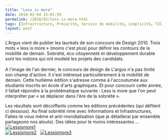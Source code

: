 ```yaml
---
title: "Less is more"
date: 2010-02-04 15:01:59
permalink: /2010/02/less-is-more.html
tags: [Infrastructure, Précarité, Service de mobilité, simplicité, TIC, Véhicule]
layout: post
---
```


<p>L'Argus vient de publier les lauréats de son concours de Design 2010. Trois mots « less is more » (moins c'est plus) pour définir les contours de la mobilité de demain. Sobriété, éco citoyenneté et développement durable sont les notions qui ont modelé les projets des candidats.<br /><br />A l'image de l'an dernier, le concours de design de L'argus n'a pas limité son champ d'action. Il s'est intéressé particulièrement à la mobilité de demain. Cette huitième édition s'adresse comme à l'accoutumée aux étudiants inscrits en école d'arts graphiques. Et pour concourir cette année, il fallait répondre à la problématique suivante : Less is more que l'on peut interpréter par « se déplacer dans l'ère de la sobriété ».<br /></p>   <!--more-->  <p>Les résultats sont décoiffants comme les éditions précédentes (qui défilent ci dessous). Au final sobriété rime avec Informations et Infrastructures, Faites-le vous même et anti-mondialisation (que je détaillerai par ensemble partageons nos atouts). Des idées pour le moins intéressantes ...<br /><a href="https://gabrielplassat.github.io/transportsdufutur/wp-content/uploads/sites/6/old/6a0120a66d2ad4970b01287761af3f970c-pi.jpg" rel="lightbox"><img alt="Lessismore1" border="0" class="asset asset-image at-xid-6a0120a66d2ad4970b01287761af3f970c " src="/wp-content/uploads/sites/6/old/6a0120a66d2ad4970b01287761af3f970c-500pi.jpg" title="Lessismore1" /></a><br /><a href="https://gabrielplassat.github.io/transportsdufutur/wp-content/uploads/sites/6/old/6a0120a66d2ad4970b01287761afb5970c-pi.jpg" rel="lightbox"><img alt="Lessismore2" border="0" class="asset asset-image at-xid-6a0120a66d2ad4970b01287761afb5970c " src="/wp-content/uploads/sites/6/old/6a0120a66d2ad4970b01287761afb5970c-500pi.jpg" title="Lessismore2" /></a>   <a href="https://gabrielplassat.github.io/transportsdufutur/wp-content/uploads/sites/6/old/6a0120a66d2ad4970b0120a85f7a13970b-pi.jpg" rel="lightbox"><img alt="Lessismore3" border="0" class="asset asset-image at-xid-6a0120a66d2ad4970b0120a85f7a13970b " src="/wp-content/uploads/sites/6/old/6a0120a66d2ad4970b0120a85f7a13970b-500pi.jpg" title="Lessismore3" /></a> <br /><br /></p>
